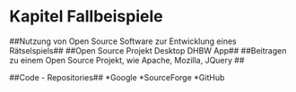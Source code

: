# Kapitel Fallbeispiele #
##Nutzung von Open Source Software zur Entwicklung eines Rätselspiels##
##Open Source Projekt Desktop DHBW App##
##Beitragen zu einem Open Source Projekt, wie Apache, Mozilla, JQuery ##

##Code - Repositories##
*Google
*SourceForge
*GitHub
